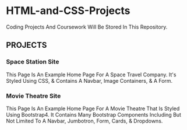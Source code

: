 # HTML-and-CSS-Projects
Coding Projects And Coursework Will Be Stored In This Repository.

<h2>PROJECTS</h2>

<h3>Space Station Site</h3>

This Page Is An Example Home Page For A Space Travel Company. It's Styled Using CSS, & Contains A Navbar, Image Containers, & A Form.

<h3>Movie Theatre Site</h3>

This Page Is An Example Home Page For A Movie Theatre That Is Styled Using Bootstrap4. It Contains Many Bootstrap Components Including But Not Limited To A Navbar, Jumbotron, Form, Cards, & Dropdowns.
